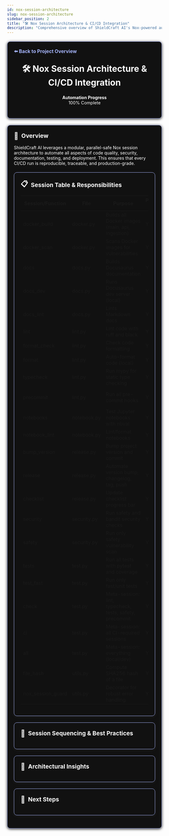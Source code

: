 ```yaml
---
id: nox-session-architecture
slug: nox-session-architecture
sidebar_position: 2
title: "🛠️ Nox Session Architecture & CI/CD Integration"
description: "Comprehensive overview of ShieldCraft AI's Nox-powered automation, session sequencing, and best practices for production-grade MLOps."
---
```


<section style="border:1px solid #a5b4fc; border-radius:10px; margin:1.5em 0; box-shadow:0 2px 8px #222; padding:1.5em; background:#111; color:#fff;">
<div style="margin-bottom:1.5em;">
  <a href="../../../README.md" style="color:#a5b4fc; font-weight:bold; text-decoration:none; font-size:1.1em;">⬅️ Back to Project Overview</a>
</div>
<h1 align="center" style="margin-top:0; font-size:2em;">🛠️ Nox Session Architecture & CI/CD Integration</h1>
<div id="progress-bar" align="center" style="margin-bottom:1.5em;">
  <strong>Automation Progress</strong>
  <div id="progress-label">100% Complete</div>
</div></section>

<section style="border:1px solid #a5b4fc; border-radius:10px; margin:1.5em 0; box-shadow:0 2px 8px #222; padding:1.5em; background:#111; color:#fff;">
<h2 style="margin-top:0;display:flex;align-items:center;font-size:1.35em;gap:0.5em;">
  <span style="font-size:1.2em;">🔎</span> Overview
</h2>
ShieldCraft AI leverages a modular, parallel-safe Nox session architecture to automate all aspects of code quality, security, documentation, testing, and deployment. This ensures that every CI/CD run is reproducible, traceable, and production-grade.

<section style="border:1px solid #a5b4fc; border-radius:10px; margin:1.5em 0; box-shadow:0 2px 8px #222; padding:1.5em; background:#111; color:#fff;">
<h2 style="margin-top:0;display:flex;align-items:center;font-size:1.35em;gap:0.5em;">
  <span style="font-size:1.2em;">📋</span> Session Table & Responsibilities
</h2>

<table>
<thead>
<tr>
<th>Session/Function</th>
<th>File</th>
<th>Purpose</th>
<th>Parallel-Safe</th>
<th>CI/CD</th>
<th>Notes</th>
</tr>
</thead>
<tbody>
<tr><td>docker_build</td><td>docker.py</td><td>Builds all Docker images (main, api, ingestion)</td><td>Yes</td><td>Yes</td><td>Run after all quality gates</td></tr>
<tr><td>docker_scan</td><td>docker.py</td><td>Scans Docker images for vulnerabilities</td><td>Yes</td><td>Yes</td><td>Run after docker_build</td></tr>
<tr><td>docs</td><td>docs.py</td><td>Builds Docusaurus documentation</td><td>Yes</td><td>Yes</td><td>Parallel with other checks</td></tr>
<tr><td>docs_dev</td><td>docs.py</td><td>Runs Docusaurus dev server (local)</td><td>Yes</td><td>No</td><td>Local only</td></tr>
<tr><td>docs_lint</td><td>docs.py</td><td>Lints Markdown docs</td><td>Yes</td><td>Yes</td><td>Quality gate</td></tr>
<tr><td>lint</td><td>lint.py</td><td>Lint code with ruff and black</td><td>Yes</td><td>Yes</td><td>Quality gate</td></tr>
<tr><td>format_check</td><td>lint.py</td><td>Check code formatting</td><td>Yes</td><td>Yes</td><td>Parallel with lint</td></tr>
<tr><td>format</td><td>lint.py</td><td>Auto-format code (local)</td><td>Yes</td><td>No</td><td>Local only</td></tr>
<tr><td>typecheck</td><td>lint.py</td><td>Run mypy for static type checking</td><td>Yes</td><td>Yes</td><td>Quality gate</td></tr>
<tr><td>precommit</td><td>lint.py</td><td>Run all pre-commit hooks</td><td>Yes</td><td>Yes</td><td>Ensures local/CI parity</td></tr>
<tr><td>notebooks</td><td>notebook.py</td><td>Test Jupyter notebooks with nbval</td><td>Yes</td><td>Yes</td><td>Quality gate</td></tr>
<tr><td>notebook_lint</td><td>notebook.py</td><td>Lint/format notebooks</td><td>Yes</td><td>Yes</td><td>Parallel with other gates</td></tr>
<tr><td>bump_version</td><td>release.py</td><td>Bump project version and commit</td><td>Yes</td><td>No</td><td>Manual release only</td></tr>
<tr><td>release</td><td>release.py</td><td>Automate version bump, changelog, tag, push</td><td>Yes</td><td>No</td><td>Manual release only</td></tr>
<tr><td>checklist</td><td>release.py</td><td>Update checklist progress bar</td><td>Yes</td><td>No</td><td>Project management</td></tr>
<tr><td>security</td><td>security.py</td><td>Run safety and bandit security checks</td><td>Yes</td><td>Yes</td><td>Quality gate</td></tr>
<tr><td>safety</td><td>security.py</td><td>Run only safety vulnerability scan</td><td>Yes</td><td>Yes</td><td>Parallel with other gates</td></tr>
<tr><td>tests</td><td>test.py</td><td>Run all tests with pytest and coverage</td><td>Yes</td><td>Yes</td><td>Quality gate</td></tr>
<tr><td>test_fast</td><td>test.py</td><td>Run only fast/unit tests</td><td>Yes</td><td>Yes</td><td>Quick feedback</td></tr>
<tr><td>check</td><td>test.py</td><td>Meta-session: lint, typecheck, tests, safety, precommit</td><td>Yes</td><td>Yes</td><td>Meta-session</td></tr>
<tr><td>ci</td><td>test.py</td><td>Meta-session: all CI-required sessions</td><td>Yes</td><td>Yes</td><td>Meta-session</td></tr>
<tr><td>all</td><td>test.py</td><td>Meta-session: everything (local/dev)</td><td>Yes</td><td>No</td><td>Meta-session</td></tr>
<tr><td>file_hash</td><td>utils.py</td><td>Compute SHA256 hash of a file</td><td>Yes</td><td>Yes</td><td>Dependency change detection</td></tr>
<tr><td>nox_session_guard</td><td>utils.py</td><td>Decorator for robust error handling</td><td>Yes</td><td>Yes</td><td>All sessions</td></tr>
</tbody>
</table></section>

<section style="border:1px solid #a5b4fc; border-radius:10px; margin:1.5em 0; box-shadow:0 2px 8px #222; padding:1.5em; background:#111; color:#fff;">
<h2 style="margin-top:0;display:flex;align-items:center;font-size:1.35em;gap:0.5em;">
  <span style="font-size:1.2em;">🔄</span> Session Sequencing & Best Practices
</h2>
<ul>
</ul></section>

<section style="border:1px solid #a5b4fc; border-radius:10px; margin:1.5em 0; box-shadow:0 2px 8px #222; padding:1.5em; background:#111; color:#fff;">
<h2 style="margin-top:0;display:flex;align-items:center;font-size:1.35em;gap:0.5em;">
  <span style="font-size:1.2em;">🧠</span> Architectural Insights
</h2>
<ul>
</ul></section>

<section style="border:1px solid #a5b4fc; border-radius:10px; margin:1.5em 0; box-shadow:0 2px 8px #222; padding:1.5em; background:#111; color:#fff;">
<h2 style="margin-top:0;display:flex;align-items:center;font-size:1.35em;gap:0.5em;">
  <span style="font-size:1.2em;">🚀</span> Next Steps
</h2>
<ul>
</ul></section>
